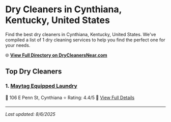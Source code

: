# Dry Cleaners in Cynthiana, Kentucky, United States

Find the best dry cleaners in Cynthiana, Kentucky, United States. We've compiled a list of 1 dry cleaning services to help you find the perfect one for your needs.

🌐 **[View Full Directory on DryCleanersNear.com](https://drycleanersnear.com/city/US/Kentucky/Cynthiana)**

## Top Dry Cleaners

### 1. [Maytag Equipped Laundry](https://drycleanersnear.com/dryCleaner/688f200246b6614a95a95e98/maytag-equipped-laundry)
📍 106 E Penn St, Cynthiana
⭐ Rating: 4.4/5
🔗 [View Full Details](https://drycleanersnear.com/dryCleaner/688f200246b6614a95a95e98/maytag-equipped-laundry)


---

*Last updated: 8/6/2025*
